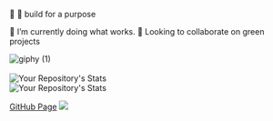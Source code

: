 👋 
 👀 build for a purpose
 
 🌱 I’m currently doing what works.
  :leaves: Looking to collaborate on green projects 

![giphy (1)](https://user-images.githubusercontent.com/21232416/154744237-3bf21a83-d270-4268-954d-4b6f4b481ee7.gif)
<br>
  <br>
  ![Your Repository's Stats](https://github-readme-stats.vercel.app/api/top-langs/?username=couchmeka&theme=blue-green)
  <br>
  ![Your Repository's Stats](https://github-readme-stats.vercel.app/api?username=couchmeka&show_icons=true)

[GitHub Page](https://couchmeka.github.io)
![](https://komarev.com/ghpvc/?username=couchmeka&color=green)

